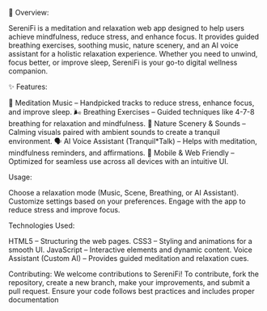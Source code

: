 🌿 Overview: 

SereniFi is a meditation and relaxation web app designed to help users achieve mindfulness, reduce stress, and enhance focus. It provides guided breathing exercises, soothing music, nature scenery, and an AI voice assistant for a holistic relaxation experience. Whether you need to unwind, focus better, or improve sleep, SereniFi is your go-to digital wellness companion.

✨ Features: 

🧘 Meditation Music – Handpicked tracks to reduce stress, enhance focus, and improve sleep.
🌬️ Breathing Exercises – Guided techniques like 4-7-8 breathing for relaxation and mindfulness.
🌄 Nature Scenery & Sounds – Calming visuals paired with ambient sounds to create a tranquil environment.
🗣️ AI Voice Assistant (Tranquil*Talk) – Helps with meditation, mindfulness reminders, and affirmations.
📱 Mobile & Web Friendly – Optimized for seamless use across all devices with an intuitive UI.

Usage:

Choose a relaxation mode (Music, Scene, Breathing, or AI Assistant).
Customize settings based on your preferences.
Engage with the app to reduce stress and improve focus.

Technologies Used:

HTML5 – Structuring the web pages.
CSS3 – Styling and animations for a smooth UI.
JavaScript – Interactive elements and dynamic content.
Voice Assistant (Custom AI) – Provides guided meditation and relaxation cues.

Contributing:
We welcome contributions to SereniFi! To contribute, fork the repository, create a new branch, make your improvements, and submit a pull request. Ensure your code follows best practices and includes proper documentation
